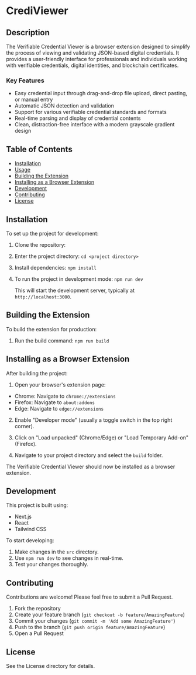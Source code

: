 # CrediViewer

## Description

The Verifiable Credential Viewer is a browser extension designed to simplify the process of viewing and validating JSON-based digital credentials. It provides a user-friendly interface for professionals and individuals working with verifiable credentials, digital identities, and blockchain certificates.

### Key Features

- Easy credential input through drag-and-drop file upload, direct pasting, or manual entry
- Automatic JSON detection and validation
- Support for various verifiable credential standards and formats
- Real-time parsing and display of credential contents
- Clean, distraction-free interface with a modern grayscale gradient design

## Table of Contents

- [Installation](#installation)
- [Usage](#usage)
- [Building the Extension](#building-the-extension)
- [Installing as a Browser Extension](#installing-as-a-browser-extension)
- [Development](#development)
- [Contributing](#contributing)
- [License](#license)

## Installation

To set up the project for development:

1. Clone the repository:

2. Enter the project directory:
   ```cd <project directory>```

3. Install dependencies:
   ```npm install```

4. To run the project in development mode:
   ```npm run dev```
   
   This will start the development server, typically at `http://localhost:3000`.

## Building the Extension

To build the extension for production:

1. Run the build command:
   ```npm run build```

## Installing as a Browser Extension

After building the project:

1. Open your browser's extension page:
- Chrome: Navigate to `chrome://extensions`
- Firefox: Navigate to `about:addons`
- Edge: Navigate to `edge://extensions`

2. Enable "Developer mode" (usually a toggle switch in the top right corner).

3. Click on "Load unpacked" (Chrome/Edge) or "Load Temporary Add-on" (Firefox).

4. Navigate to your project directory and select the `build` folder.

The Verifiable Credential Viewer should now be installed as a browser extension.

## Development

This project is built using:

- Next.js
- React
- Tailwind CSS

To start developing:

1. Make changes in the `src` directory.
2. Use `npm run dev` to see changes in real-time.
3. Test your changes thoroughly.

## Contributing

Contributions are welcome! Please feel free to submit a Pull Request.

1. Fork the repository
2. Create your feature branch (`git checkout -b feature/AmazingFeature`)
3. Commit your changes (`git commit -m 'Add some AmazingFeature'`)
4. Push to the branch (`git push origin feature/AmazingFeature`)
5. Open a Pull Request

## License

See the License directory for details.